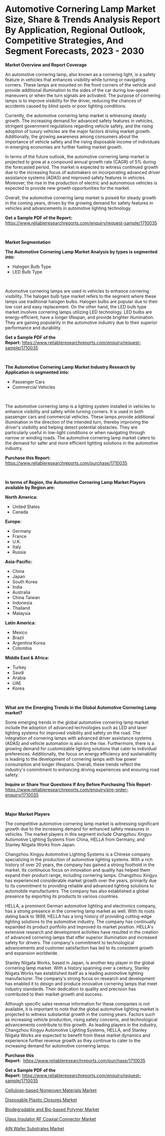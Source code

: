 <p><h1>Automotive Cornering Lamp Market Size, Share & Trends Analysis Report By Application, Regional Outlook, Competitive Strategies, And Segment Forecasts, 2023 - 2030</h1></p><p><strong>Market Overview and Report Coverage</strong></p>
<p><p>An automotive cornering lamp, also known as a cornering light, is a safety feature in vehicles that enhances visibility while turning or navigating corners. These lamps are mounted on the front corners of the vehicle and provide additional illumination to the sides of the car during low-speed maneuvers or when the turn signals are activated. The purpose of cornering lamps is to improve visibility for the driver, reducing the chances of accidents caused by blind spots or poor lighting conditions.</p><p>Currently, the automotive cornering lamp market is witnessing steady growth. The increasing demand for advanced safety features in vehicles, stringent government regulations regarding vehicle safety, and the rising adoption of luxury vehicles are the major factors driving market growth. Additionally, the growing awareness among consumers about the importance of vehicle safety and the rising disposable income of individuals in emerging economies are further fueling market growth.</p><p>In terms of the future outlook, the automotive cornering lamp market is projected to grow at a compound annual growth rate (CAGR) of 5% during the forecasted period. The market is expected to witness continued growth due to the increasing focus of automakers on incorporating advanced driver assistance systems (ADAS) and improved safety features in vehicles. Moreover, the rise in the production of electric and autonomous vehicles is expected to provide new growth opportunities for the market.</p><p>Overall, the automotive cornering lamp market is poised for steady growth in the coming years, driven by the growing demand for safety features in vehicles and advancements in automotive lighting technology.</p></p>
<p><strong>Get a Sample PDF of the Report:</strong> <a href="https://www.reliableresearchreports.com/enquiry/request-sample/1710035">https://www.reliableresearchreports.com/enquiry/request-sample/1710035</a></p>
<p>&nbsp;</p>
<p><strong>Market Segmentation</strong></p>
<p><strong>The Automotive Cornering Lamp Market Analysis by types is segmented into:</strong></p>
<p><ul><li>Halogen Bulb Type</li><li>LED Bulb Type</li></ul></p>
<p>&nbsp;</p>
<p><p>Automotive cornering lamps are used in vehicles to enhance cornering visibility. The halogen bulb type market refers to the segment where these lamps use traditional halogen bulbs. Halogen bulbs are popular due to their low cost and easy replacement. On the other hand, the LED bulb type market involves cornering lamps utilizing LED technology. LED bulbs are energy-efficient, have a longer lifespan, and provide brighter illumination. They are gaining popularity in the automotive industry due to their superior performance and durability.</p></p>
<p><strong>Get a Sample PDF of the Report:</strong>&nbsp;<a href="https://www.reliableresearchreports.com/enquiry/request-sample/1710035">https://www.reliableresearchreports.com/enquiry/request-sample/1710035</a></p>
<p>&nbsp;</p>
<p><strong>The Automotive Cornering Lamp Market Industry Research by Application is segmented into:</strong></p>
<p><ul><li>Passenger Cars</li><li>Commercial Vehicles</li></ul></p>
<p>&nbsp;</p>
<p><p>The automotive cornering lamp is a lighting system installed in vehicles to enhance visibility and safety while turning corners. It is used in both passenger cars and commercial vehicles. These lamps provide additional illumination in the direction of the intended turn, thereby improving the driver's visibility and helping detect potential obstacles. They are particularly useful in low-light conditions or when navigating through narrow or winding roads. The automotive cornering lamp market caters to the demand for safer and more efficient lighting solutions in the automotive industry.</p></p>
<p><strong>Purchase this Report:</strong>&nbsp; <a href="https://www.reliableresearchreports.com/purchase/1710035">https://www.reliableresearchreports.com/purchase/1710035</a></p>
<p>&nbsp;</p>
<p><strong>In terms of Region, the Automotive Cornering Lamp Market Players available by Region are:</strong></p>
<p>
    <p> <strong> North America: </strong>
        <ul>
            <li>United States</li>
            <li>Canada</li>
        </ul>
        </p> 
    <p> <strong> Europe: </strong>
        <ul>
            <li>Germany</li>
            <li>France</li>
            <li>U.K.</li>
            <li>Italy</li>
            <li>Russia</li>
        </ul>
        </p> 
    <p> <strong> Asia-Pacific: </strong>
        <ul>
            <li>China</li>
            <li>Japan</li>
            <li>South Korea</li>
            <li>India</li>
            <li>Australia</li>
            <li>China Taiwan</li>
            <li>Indonesia</li>
            <li>Thailand</li>
            <li>Malaysia</li>
        </ul>
        </p> 
    <p> <strong> Latin America: </strong>
        <ul>
            <li>Mexico</li>
            <li>Brazil</li>
            <li>Argentina Korea</li>
            <li>Colombia</li>
        </ul>
        </p> 
    <p> <strong> Middle East & Africa: </strong>
        <ul>
            <li>Turkey</li>
            <li>Saudi</li>
            <li>Arabia</li>
            <li>UAE</li>
            <li>Korea</li>
        </ul>
    </p>
    </p>
<p>&nbsp;</p>
<p><strong>What are the Emerging Trends in the Global Automotive Cornering Lamp market?</strong></p>
<p><p>Some emerging trends in the global automotive cornering lamp market include the adoption of advanced technologies such as LED and laser lighting systems for improved visibility and safety on the road. The integration of cornering lamps with advanced driver assistance systems (ADAS) and vehicle automation is also on the rise. Furthermore, there is a growing demand for customizable lighting solutions that cater to individual preferences. Additionally, the focus on energy efficiency and sustainability is leading to the development of cornering lamps with low power consumption and longer lifespans. Overall, these trends reflect the industry's commitment to enhancing driving experiences and ensuring road safety.</p></p>
<p><strong>Inquire or Share Your Questions If Any Before Purchasing This Report</strong>- <a href="https://www.reliableresearchreports.com/enquiry/pre-order-enquiry/1710035">https://www.reliableresearchreports.com/enquiry/pre-order-enquiry/1710035</a></p>
<p>&nbsp;</p>
<p><strong>Major Market Players</strong></p>
<p><p>The competitive automotive cornering lamp market is witnessing significant growth due to the increasing demand for enhanced safety measures in vehicles. The market players in this segment include Changzhou Xingyu Automotive Lighting Systems from China, HELLA from Germany, and Stanley Niigata Works from Japan.</p><p>Changzhou Xingyu Automotive Lighting Systems is a Chinese company specializing in the production of automotive lighting systems. With a rich history of over 20 years, the company has gained a strong foothold in the market. Its continuous focus on innovation and quality has helped them expand their product range, including cornering lamps. Changzhou Xingyu has experienced considerable market growth over the years, primarily due to its commitment to providing reliable and advanced lighting solutions to automobile manufacturers. The company has also established a global presence by exporting its products to various countries.</p><p>HELLA, a prominent German automotive lighting and electronics company, has a strong presence in the cornering lamp market as well. With its roots dating back to 1899, HELLA has a long history of providing cutting-edge lighting solutions to the automotive industry. The company has continually expanded its product portfolio and improved its market position. HELLA's extensive research and development activities have resulted in the creation of advanced cornering lamps that offer superior illumination and increased safety for drivers. The company's commitment to technological advancements and customer satisfaction has led to its consistent growth and expansion worldwide.</p><p>Stanley Niigata Works, based in Japan, is another key player in the global cornering lamp market. With a history spanning over a century, Stanley Niigata Works has established itself as a leading automotive lighting manufacturer. The company's strong focus on research and development has enabled it to design and produce innovative cornering lamps that meet industry standards. Their dedication to quality and precision has contributed to their market growth and success.</p><p>Although specific sales revenue information for these companies is not available, it is important to note that the global automotive lighting market is projected to witness substantial growth in the coming years. Factors such as increasing vehicle production, rising safety concerns, and technological advancements contribute to this growth. As leading players in the industry, Changzhou Xingyu Automotive Lighting Systems, HELLA, and Stanley Niigata Works are expected to benefit from these market dynamics and experience further revenue growth as they continue to cater to the increasing demand for automotive cornering lamps.</p></p>
<p><strong>Purchase this Report:</strong>&nbsp;&nbsp;<a href="https://www.reliableresearchreports.com/purchase/1710035">https://www.reliableresearchreports.com/purchase/1710035</a></p>
<p></p>
<p><strong>Get a Sample PDF of the Report:</strong>&nbsp;<a href="https://www.reliableresearchreports.com/enquiry/request-sample/1710035">https://www.reliableresearchreports.com/enquiry/request-sample/1710035</a></p>
<p><p><a href="https://medium.com/@smithazim89098/cellulose-based-nonwoven-materials-market-competitive-analysis-market-trends-and-forecast-to-2030-c823cc2ebcdd">Cellulose-based Nonwoven Materials Market</a></p><p><a href="https://medium.com/@wadeodinnn745/disposable-plastic-closures-market-the-key-to-successful-business-strategy-forecast-till-2030-28b4266cde93">Disposable Plastic Closures Market</a></p><p><a href="https://medium.com/@noewwade60/biodegradable-and-bio-based-polymer-market-research-report-its-history-and-forecast-2023-to-2030-1bf0034f7104">Biodegradable and Bio-based Polymer Market</a></p><p><a href="https://medium.com/@kiannoel89776554/glass-insulator-rf-coaxial-connector-market-trends-forecast-and-competitive-analysis-to-2030-811919b9ce6b">Glass Insulator RF Coaxial Connector Market</a></p><p><a href="https://medium.com/@ziansann43365/aln-wafer-substrates-market-competitive-analysis-market-trends-and-forecast-to-2030-cda1538ab569">AlN Wafer Substrates Market</a></p></p>